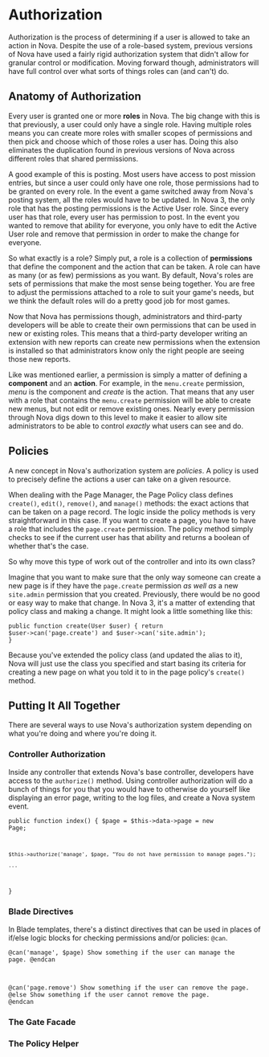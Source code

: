 # Authorization

Authorization is the process of determining if a user is allowed to take an action in Nova. Despite the use of a role-based system, previous versions of Nova have used a fairly rigid authorization system that didn't allow for granular control or modification. Moving forward though, administrators will have full control over what sorts of things roles can (and can't) do.

## Anatomy of Authorization

Every user is granted one or more __roles__ in Nova. The big change with this is that previously, a user could only have a single role. Having multiple roles means you can create more roles with smaller scopes of permissions and then pick and choose which of those roles a user has. Doing this also eliminates the duplication found in previous versions of Nova across different roles that shared permissions.

A good example of this is posting. Most users have access to post mission entries, but since a user could only have one role, those permissions had to be granted on every role. In the event a game switched away from Nova's posting system, all the roles would have to be updated. In Nova 3, the only role that has the posting permissions is the Active User role. Since every user has that role, every user has permission to post. In the event you wanted to remove that ability for everyone, you only have to edit the Active User role and remove that permission in order to make the change for everyone.

So what exactly is a role? Simply put, a role is a collection of __permissions__ that define the component and the action that can be taken. A role can have as many (or as few) permissions as you want. By default, Nova's roles are sets of permissions that make the most sense being together. You are free to adjust the permissions attached to a role to suit your game's needs, but we think the default roles will do a pretty good job for most games.

Now that Nova has permissions though, administrators and third-party developers will be able to create their own permissions that can be used in new or existing roles. This means that a third-party developer writing an extension with new reports can create new permissions when the extension is installed so that administrators know only the right people are seeing those new reports.

Like was mentioned earlier, a permission is simply a matter of defining a __component__ and an __action__. For example, in the `menu.create` permission, _menu_ is the component and _create_ is the action. That means that any user with a role that contains the `menu.create` permission will be able to create new menus, but not edit or remove existing ones. Nearly every permission through Nova digs down to this level to make it easier to allow site administrators to be able to control _exactly_ what users can see and do.

## Policies

A new concept in Nova's authorization system are _policies_. A policy is used to precisely define the actions a user can take on a given resource.

When dealing with the Page Manager, the Page Policy class defines `create()`, `edit()`, `remove()`, and `manage()` methods: the exact actions that can be taken on a page record. The logic inside the policy methods is very straightforward in this case. If you want to create a page, you have to have a role that includes the `page.create` permission. The policy method simply checks to see if the current user has that ability and returns a boolean of whether that's the case.

So why move this type of work out of the controller and into its own class?

Imagine that you want to make sure that the only way someone can create a new page is if they have the `page.create` permission _as well as_ a new `site.admin` permission that you created. Previously, there would be no good or easy way to make that change. In Nova 3, it's a matter of extending that policy class and making a change. It might look a little something like this:

<code>public function create(User $user)
{
	return $user->can('page.create') and $user->can('site.admin');
}</code>

Because you've extended the policy class (and updated the alias to it), Nova will just use the class you specified and start basing its criteria for creating a new page on what you told it to in the page policy's `create()` method.

## Putting It All Together

There are several ways to use Nova's authorization system depending on what you're doing and where you're doing it.

### Controller Authorization

Inside any controller that extends Nova's base controller, developers have access to the `authorize()` method. Using controller authorization will do a bunch of things for you that you would have to otherwise do yourself like displaying an error page, writing to the log files, and create a Nova system event.

<code>public function index()
{
	$page = $this->data->page = new Page;

	$this->authorize('manage', $page, "You do not have permission to manage pages.");

	...
}</code>

### Blade Directives

In Blade templates, there's a distinct directives that can be used in places of if/else logic blocks for checking permissions and/or policies: `@can`.

<code>@can('manage', $page)
	Show something if the user can manage the page.
@endcan

@can('page.remove')
	Show something if the user can remove the page.
@else
	Show something if the user cannot remove the page.
@endcan</code>

### The Gate Facade

### The Policy Helper
